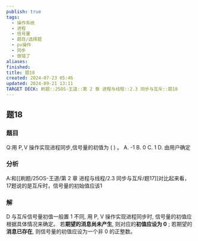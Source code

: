 ```yaml
---
publish: true
tags:
  - 操作系统
  - 进程
  - 信号量
  - 题目/选择题
  - pv操作
  - 同步
  - 做错了
aliases: 
finished: 
title: 题18
created: 2024-07-23 05:46
updated: 2024-09-21 13:11
TARGET DECK: 刷题::25OS-王道::第 2 章 进程与线程::2.3 同步与互斥::题18
---
```

## 题18
### 题目
Q:用 $\mathrm{P},\mathrm{V}$ 操作实现进程同步,信号量的初值为 ( ) 。
A. -1 
B. 0 
C. 1 
D. 由用户确定
### 分析
A:和[[刷题/25OS-王道/第 2 章 进程与线程/2.3 同步与互斥/题17]]对比起来看，17题说的是互斥时，信号量的初始值应该1
### 解
D
与互斥信号量初值一般置 1 不同, 用 P, V 操作实现进程同步时, 信号量的初值应根据具体情况来确定。
若**期望的消息尚未产生**, 则对应的**初值应设为 0** ;
若期望的**消息已存在**, 则信号量的初值应设为一个非 0 的正整数。
<!--ID: 1726714202210-->

